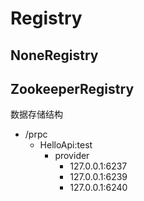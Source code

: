 # Registry

## NoneRegistry


## ZookeeperRegistry

数据存储结构

- /prpc
    - HelloApi:test
        - provider
            - 127.0.0.1:6237
            - 127.0.0.1:6239
            - 127.0.0.1:6240


